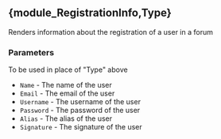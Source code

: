 ## {module_RegistrationInfo,Type}

Renders information about the registration of a user in a forum

### Parameters
To be used in place of "Type" above
* `Name` - The name of the user
* `Email` - The email of the user
* `Username` - The username of the user
* `Password` - The password of the user
* `Alias` - The alias of the user
* `Signature` - The signature of the user
